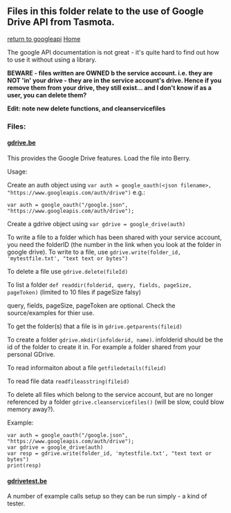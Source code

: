## Files in this folder relate to the use of Google Drive API from Tasmota.

[return to googleapi](../README.md)
[Home](../../README.md)

The google API documentation is not great - it's quite hard to find out how to use it without using a library.

**BEWARE - files written are OWNED b the service account. i.e. they are NOT 'in' your drive - they are in the service account's drive.  Hence if you remove them from your drive, they still exist...  and I don't know if as a user, you can delete them?**

**Edit: note new delete functions, and cleanservicefiles**

### Files:

#### [gdrive.be](./gdrive.be)
This provides the Google Drive features.  Load the file into Berry.

Usage:

Create an auth object using `var auth = google_oauth(<json filename>, "https://www.googleapis.com/auth/drive")` e.g.:

`var auth = google_oauth("/google.json", "https://www.googleapis.com/auth/drive");`

Create a gdrive object using `var gdrive = google_drive(auth)` 

To write a file to a folder which has been shared with your service account, you need the folderID (the number in the link when you look at the folder in google drive).  To write to a file, use `gdrive.write(folder_id, 'mytestfile.txt', "text text or bytes")`

To delete a file use `gdrive.delete(fileId)`

To list a folder `def readdir(folderid, query, fields, pageSize, pageToken)` (limited to 10 files if pageSize falsy)

query, fields, pageSize, pageToken are optional.  Check the source/examples for thier use.

To get the folder(s) that a file is in `gdrive.getparents(fileid)`

To create a folder `gdrive.mkdir(infolderid, name)`. infolderid should be the id of the folder to create it in.  For example a folder shared from your personal GDrive.

To read informaiton about a file `getfiledetails(fileid)`

To read file data `readfileasstring(fileid)`

To delete all files which belong to the service account, but are no longer referenced by a folder `gdrive.cleanservicefiles()` (will be slow, could blow memory away?).

Example:
```
var auth = google_oauth("/google.json", "https://www.googleapis.com/auth/drive");
var gdrive = google_drive(auth)
var resp = gdrive.write(folder_id, 'mytestfile.txt', "text text or bytes")
print(resp)
```

#### [gdrivetest.be](./gdrivetest.be)

A number of example calls setup so they can be run simply - a kind of tester.
